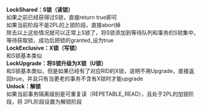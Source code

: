 **LockShared：S锁（读锁）**  
如果之前已经获得过S锁，直接return true即可  
如果当前阶段不是2PL的上锁阶段，直接abort掉  
除去以上这些情况就可以正常上S锁了，将S锁添加到等待队列和事务的S锁集中，等待获取锁，成功后把锁的granted_设为true  
**LockExclusive：X锁（写锁）**  
和S锁基本类似  
**LockUpgrade：将S锁升级为X锁（U锁）**  
和S锁基本类似，但是如果已经有了对应RID的X锁，说明不用Upgrade，直接返回true，并且只有当更老的事务不含有X锁时才能upgrade  
**Unlock：解锁**  
如果当前事务隔离级别是可重复读（REPETABLE_READ），且处于2PL的加锁阶段，将 2PL阶段设置为解锁阶段  

